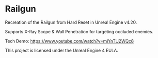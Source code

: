 # Railgun

Recreation of the Railgun from Hard Reset in Unreal Engine v4.20.

Supports X-Ray Scope & Wall Penetration for targeting occluded enemies.

Tech Demo: https://www.youtube.com/watch?v=miYnTU2WQc8

This project is licensed under the Unreal Engine 4 EULA.
